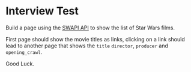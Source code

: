 # Interview Test

Build a page using the [SWAPI API](https://swapi.co/documentation) to show the list of Star Wars films.

First page should show the movie titles as links, clicking on a link should lead to another page that shows the `title` `director`, `producer` and `opening_crawl`.

Good Luck.
